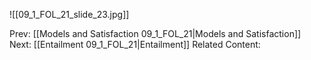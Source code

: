 ﻿

![[09_1_FOL_21_slide_23.jpg]]


Prev: [[Models and Satisfaction 09_1_FOL_21|Models and Satisfaction]]
Next: [[Entailment 09_1_FOL_21|Entailment]]
Related Content: